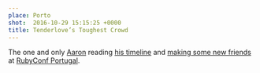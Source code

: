 ```yaml
---
place: Porto
shot:  2016-10-29 15:15:25 +0000
title: Tenderlove’s Toughest Crowd
---
```


The one and only [Aaron](http://tenderlovemaking.com/) reading [his timeline](https://twitter.com/tenderlove) and [making some new friends](https://twitter.com/Benoit_Tgt/status/643378912622440448) at [RubyConf Portugal](http://rubyconf.pt/).
